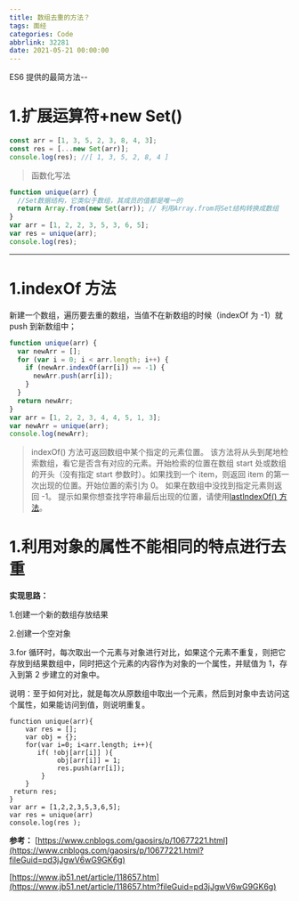 ```yaml
---
title: 数组去重的方法？
tags: 面经
categories: Code
abbrlink: 32281
date: 2021-05-21 00:00:00
---
```




ES6 提供的最简方法--

# **1.扩展运算符+new Set()**
<!-- more -->
```javascript
const arr = [1, 3, 5, 2, 3, 8, 4, 3];
const res = [...new Set(arr)];
console.log(res); //[ 1, 3, 5, 2, 8, 4 ]
```

> 函数化写法

```javascript
function unique(arr) {
  //Set数据结构，它类似于数组，其成员的值都是唯一的
  return Array.from(new Set(arr)); // 利用Array.from将Set结构转换成数组
}
var arr = [1, 2, 2, 3, 5, 3, 6, 5];
var res = unique(arr);
console.log(res);
```

---

#

# 1.indexOf 方法

新建一个数组，遍历要去重的数组，当值不在新数组的时候（indexOf 为 -1）就 push 到新数组中；

```javascript
function unique(arr) {
  var newArr = [];
  for (var i = 0; i < arr.length; i++) {
    if (newArr.indexOf(arr[i]) == -1) {
      newArr.push(arr[i]);
    }
  }
  return newArr;
}
var arr = [1, 2, 2, 3, 4, 4, 5, 1, 3];
var newArr = unique(arr);
console.log(newArr);
```

> indexOf() 方法可返回数组中某个指定的元素位置。
> 该方法将从头到尾地检索数组，看它是否含有对应的元素。开始检索的位置在数组 start 处或数组的开头（没有指定 start 参数时）。如果找到一个 item，则返回 item 的第一次出现的位置。开始位置的索引为 0。
> 如果在数组中没找到指定元素则返回 -1。
> 提示如果你想查找字符串最后出现的位置，请使用[lastIndexOf() 方法](https://www.runoob.com/jsref/jsref-lastindexof-array.html?fileGuid=pd3jJgwV6wG9GK6g)。

# 1.利用对象的属性不能相同的特点进行去重

**实现思路：**

1.创建一个新的数组存放结果

2.创建一个空对象

3.for 循环时，每次取出一个元素与对象进行对比，如果这个元素不重复，则把它存放到结果数组中，同时把这个元素的内容作为对象的一个属性，并赋值为 1，存入到第 2 步建立的对象中。

说明：至于如何对比，就是每次从原数组中取出一个元素，然后到对象中去访问这个属性，如果能访问到值，则说明重复。

```plain
function unique(arr){
    var res = [];
    var obj = {};
    for(var i=0; i<arr.length; i++){
       if( !obj[arr[i]] ){
            obj[arr[i]] = 1;
            res.push(arr[i]);
        }
    }
 return res;
}
var arr = [1,2,2,3,5,3,6,5];
var res = unique(arr)
console.log(res );
```

**参考：**
[https://www.cnblogs.com/gaosirs/p/10677221.html](https://www.cnblogs.com/gaosirs/p/10677221.html?fileGuid=pd3jJgwV6wG9GK6g)

[https://www.jb51.net/article/118657.htm](https://www.jb51.net/article/118657.htm?fileGuid=pd3jJgwV6wG9GK6g)
